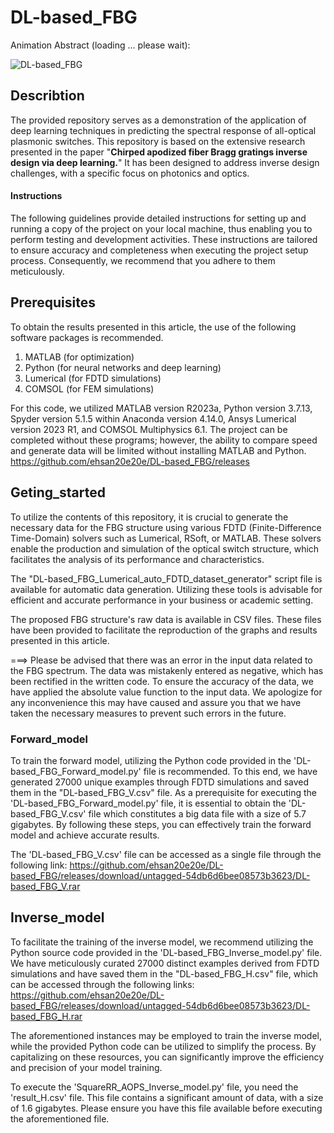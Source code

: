 # DL-based_FBG
Animation Abstract (loading ... please wait):

![DL-based_FBG](https://github.com/ehsan20e20e/DL-based_FBG/assets/106914575/0a4dcd56-344a-4a0a-a6f9-5d5b17e9e40d)

## Describtion
The provided repository serves as a demonstration of the application of deep learning techniques in predicting the spectral response of all-optical plasmonic switches. This repository is based on the extensive research presented in the paper "**Chirped apodized fiber Bragg gratings inverse design via deep learning.**" It has been designed to address inverse design challenges, with a specific focus on photonics and optics.
#### Instructions
The following guidelines provide detailed instructions for setting up and running a copy of the project on your local machine, thus enabling you to perform testing and development activities. These instructions are tailored to ensure accuracy and completeness when executing the project setup process. Consequently, we recommend that you adhere to them meticulously.
## Prerequisites
To obtain the results presented in this article, the use of the following software packages is recommended.
1) MATLAB (for optimization)
2) Python (for neural networks and deep learning)
3) Lumerical (for FDTD simulations)
4) COMSOL (for FEM simulations)
   
For this code, we utilized MATLAB version R2023a, Python version 3.7.13, Spyder version 5.1.5 within Anaconda version 4.14.0, Ansys Lumerical version 2023 R1, and COMSOL Multiphysics 6.1. The project can be completed without these programs; however, the ability to compare speed and generate data will be limited without installing MATLAB and Python.
https://github.com/ehsan20e20e/DL-based_FBG/releases

## Geting_started
To utilize the contents of this repository, it is crucial to generate the necessary data for the FBG structure using various FDTD (Finite-Difference Time-Domain) solvers such as Lumerical, RSoft, or MATLAB. These solvers enable the production and simulation of the optical switch structure, which facilitates the analysis of its performance and characteristics.

The "DL-based_FBG_Lumerical_auto_FDTD_dataset_generator" script file is available for automatic data generation. Utilizing these tools is advisable for efficient and accurate performance in your business or academic setting.

The proposed FBG structure's raw data is available in CSV files. These files have been provided to facilitate the reproduction of the graphs and results presented in this article.

===> Please be advised that there was an error in the input data related to the FBG spectrum. The data was mistakenly entered as negative, which has been rectified in the written code. To ensure the accuracy of the data, we have applied the absolute value function to the input data. We apologize for any inconvenience this may have caused and assure you that we have taken the necessary measures to prevent such errors in the future.

### Forward_model
To train the forward model, utilizing the Python code provided in the 'DL-based_FBG_Forward_model.py' file is recommended. To this end, we have generated 27000 unique examples through FDTD simulations and saved them in the "DL-based_FBG_V.csv" file. As a prerequisite for executing the 'DL-based_FBG_Forward_model.py' file, it is essential to obtain the 'DL-based_FBG_V.csv' file which constitutes a big data file with a size of 5.7 gigabytes. By following these steps, you can effectively train the forward model and achieve accurate results.

The 'DL-based_FBG_V.csv' file can be accessed as a single file through the following link: 
https://github.com/ehsan20e20e/DL-based_FBG/releases/download/untagged-54db6d6bee08573b3623/DL-based_FBG_V.rar

## Inverse_model
To facilitate the training of the inverse model, we recommend utilizing the Python source code provided in the 'DL-based_FBG_Inverse_model.py' file. We have meticulously curated 27000 distinct examples derived from FDTD simulations and have saved them in the "DL-based_FBG_H.csv" file, which can be accessed through the following links:
https://github.com/ehsan20e20e/DL-based_FBG/releases/download/untagged-54db6d6bee08573b3623/DL-based_FBG_H.rar

The aforementioned instances may be employed to train the inverse model, while the provided Python code can be utilized to simplify the process. By capitalizing on these resources, you can significantly improve the efficiency and precision of your model training.

To execute the 'SquareRR_AOPS_Inverse_model.py' file, you need the 'result_H.csv' file. This file contains a significant amount of data, with a size of 1.6 gigabytes. Please ensure you have this file available before executing the aforementioned file.
